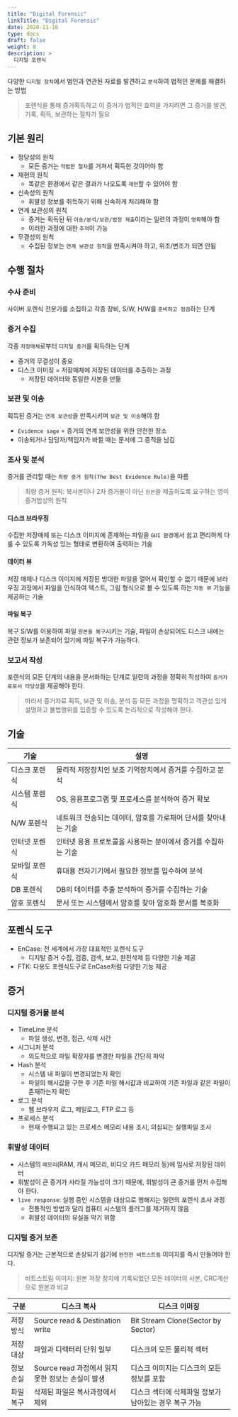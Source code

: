 ```yaml
---
title: "Digital Forensic"
linkTitle: "Digital Forensic"
date: 2020-11-16
type: docs
draft: false
weight: 8
description: >
  디지털 포렌식
---
```


다양한 `디지털 장치`에서 범인과 연관된 자료를 발견하고 `분석`하여 법적인 문제를 해결하는 방법

> 포렌식을 통해 증거획득하고 이 증거가 법적인 효력을 가지려면 그 증거를 발견, 기록, 획득, 보관하는 절차가 필요

기본 원리
---

- 정당성의 원칙
  - 모든 증거는 `적법한 절차`를 거쳐서 획득한 것이어야 함
- 재현의 원칙
  - 똑같은 환경에서 같은 결과가 나오도록 `재현`할 수 있어야 함
- 신속성의 원칙
  - 휘발성 정보를 취득하기 위해 신속하게 처리해야 함
- 연계 보관성의 원칙
  - 증거는 획득된 뒤 `이송/분석/보관/법정 제출`이라는 일련의 과정이 `명확`해야 함
  - 이러한 과정에 대한 `추적`이 가능
- 무결성의 원칙
  - 수집된 정보는 `연계 보관성 원칙`을 만족시켜야 하고, 위조/변조가 되면 안됨

수행 절차
---

### 수사 준비

사이버 포렌식 전문가를 소집하고 각종 장비, S/W, H/W를 `준비하고 점검`하는 단계

### 증거 수집

각종 `저장매체`로부터 `디지털 증거`를 획득하는 단계

- 증거의 무결성이 중요
- 디스크 이미징 = 저장매체에 저장된 데이터를 추출하는 과정
  - 저장된 데이터와 동일한 사본을 만듦

### 보관 및 이송

획득된 증거는 `연계 보관성`을 만족시키며 `보관 및 이송`해야 함

- `Evidence sage` = 증거의 연계 보안성을 위한 안전한 장소
- 이송되거나 담당자/책임자가 바뀔 때는 문서에 그 증적을 남김

### 조사 및 분석

증거를 관리할 때는 `최량 증거 원칙(The Best Evidence Rule)`을 따름

> 최량 증거 원칙: 복사본이나 2차 증거물이 아닌 `원본`을 제출하도록 요구하는 영미 증거법상의 원칙

#### 디스크 브라우징

수집한 저장매체 또는 디스크 이미지에 존재하는 파일을 `GUI 환경`에서 쉽고 편리하게 다룰 수 있도록 가독성 있는 형태로 변환하여 출력하는 기술

#### 데이터 뷰

저장 매체나 디스크 이미지에 저장된 방대한 파일을 열어서 확인할 수 없기 때문에 브라우징 과정에서 파일을 인식하여 텍스트, 그림 형식으로 볼 수 있도록 하는 `자동 뷰` 기능을 제공하는 기술

#### 파일 복구

복구 S/W를 이용하여 파일 `원본을 복구`시키는 기술, 파일이 손상되어도 디스크 내에는 관련 정보가 보존되어 있기에 파일 복구가 가능하다.

### 보고서 작성

포렌식의 모든 단계의 내용을 문서화하는 단계로 일련의 과정을 정확히 작성하여 `증거자료로서 타당성`을 제공해야 한다.

 > 따라서 증거자료 획득, 보관 및 이송, 분석 등 모든 과정을 명확하고 객관성 있게 설명하고 불법행위를 입증할 수 있도록 논리적으로 작성해야 한다.

기술
---

| 기술 | 설명 |
|------|------|
| 디스크 포렌식 | 물리적 저장장치인 보조 기억장치에서 증거를 수집하고 분석 |
| 시스템 포렌식 | OS, 응용프로그램 및 프로세스를 분석하여 증거 확보 |
| N/W 포렌식 | 네트워크 전송되는 데이터, 암호를 가로채어 단서를 찾아내는 기술 |
| 인터넷 포렌식 | 인터넷 응용 프로토콜을 사용하는 분야에서 증거를 수집하는 기술 |
| 모바일 포렌식 | 휴대용 전자기기에서 필요한 정보를 입수하여 분석 |
| DB 포렌식 | DB의 데이터를 추출 분석하여 증거를 수집하는 기술 |
| 암호 포렌식 | 문서 또는 시스템에서 암호를 찾아 암호화 문서를 복호화 |

포렌식 도구
---

- EnCase: 전 세계에서 가장 대표적인 포렌식 도구
  - 디지털 증거 수집, 검증, 검색, 보고, 완전삭제 등 다양한 기술 제공
- FTK: 다용도 포렌식도구로 EnCase처럼 다양한 기능 제공

증거
---

### 디지털 증거물 분석

- TimeLine 분석
  - 파일 생성, 변경, 접근, 삭제 시간
- 시그니처 분석
  - 의도적으로 파일 확장자를 변경한 파일을 간단히 파악
- Hash 분석
  - 시스템 내 파일이 변경되었는지 확인
  - 파일의 해시값을 구한 후 기존 파일 해시값과 비교하여 기존 파일과 같은 파일이 존재하는지 확인
- 로그 분석
  - 웹 브라우저 로그, 메일로그, FTP 로그 등
- 프로세스 분석
  - 현재 수행되고 있는 프로세스 메모리 내용 조시, 의심되는 실행파일 조사

### 휘발성 데이터

- 시스템의 `메모리`(RAM, 캐시 메모리, 비디오 카드 메모리 등)에 임시로 저장된 데이터
- 휘발성이 큰 증거가 사라질 가능성이 크기 때문에, 휘발성이 큰 증거를 먼저 수집해야 한다.
- `live response`: 실행 중인 시스템을 대상으로 행해지는 일련의 포렌식 조사 과정
  - 전통적인 방법과 달리 컴퓨터 시스템의 플러그를 제거하지 않음
  - 휘발성 데이터의 유실을 막기 위함

### 디지털 증거 보존

디지털 증거는 근본적으로 손상되기 쉽기에 `완전한 비트스트림` 이미지를 즉시 만들어야 한다.

> 비트스트림 이미지: 원본 저장 장치에 기록되었던 모든 데이터의 사본, CRC계산으로 원본과 비교

| 구분 | 디스크 복사 | 디스크 이미징 |
|------|-------------|---------------|
| 저장방식 | Source read & Destination write | Bit Stream Clone(Sector by Sector) |
| 저장대상 | 파일과 디렉터리 단위 일부 | 디스크의 모든 물리적 섹터 |
| 정보 손실 | Source read 과정에서 읽지 못한 정보는 손실이 발생 | 디스크 이미지는 디스크의 모든 정보를 포함 |
| 파일 복구 | 삭제된 파일은 복사과정에서 제외 | 디스크 섹터에 삭제파일 정보가 남아있는 경우 복구 가능 |
